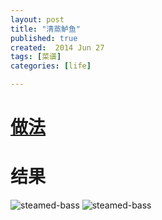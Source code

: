 ```yaml
---
layout: post
title: "清蒸鲈鱼"
published: true
created:  2014 Jun 27
tags: [菜谱]
categories: [life]

---
```


# [做法](http://home.meishichina.com/recipe-33126.html)

# 结果

![steamed-bass](/images/steamed-bass-qingzheng-luyu.JPG "steamed-bass")
![steamed-bass](/images/alldone.JPG "alldone")

